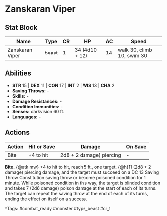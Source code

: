 # Zanskaran Viper

## Stat Block

| Name | Type | CR | HP | AC | Speed |
|------|------|----|----|----|-------|
| Zanskaran Viper | beast | 1 | 34 (4d10 + 12) | 14 | walk 30, climb 10, swim 30 |

## Abilities

- **STR** 15 | **DEX** 11 | **CON** 17 | **INT** 2 | **WIS** 13 | **CHA** 2
- **Saving Throws:** -  
- **Skills:** -  
- **Damage Resistances:** -  
- **Condition Immunities:** -  
- **Senses:** darkvision 60 ft.  
- **Languages:** -


## Actions

| Action | Hit or Save | Damage | On Save |
|--------|--------------|--------|----------|
| Bite | +4 to hit | 2d8 + 2 damage) piercing | - |

**Bite.** {@atk mw} +4 to hit to hit, reach 5 ft., one target. {@h}11 (2d8 + 2 damage) piercing damage, and the target must succeed on a DC 13 Saving Throw Constitution saving throw or become poisoned condition for 1 minute. While poisoned condition in this way, the target is blinded condition and takes 7 (2d6 damage) poison damage at the start of each of its turns. The target can repeat the saving throw at the end of each of its turns, ending the effect on itself on a success.


^Tags: #combat_ready #monster #type_beast #cr_1